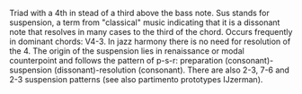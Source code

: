 Triad with a 4th in stead of a third above the bass note.
Sus stands for suspension, a term from "classical" music indicating that it is a dissonant note that resolves in many cases to the third of the chord. Occurs frequently in dominant chords:
V4-3. In jazz harmony there is no need for resolution of the 4.
The origin of the suspension lies in renaissance  or modal counterpoint and follows the pattern of
p-s-r: preparation (consonant)-suspension (dissonant)-resolution (consonant).
There are also 2-3, 7-6 and 2-3 suspension patterns (see also partimento prototypes IJzerman).